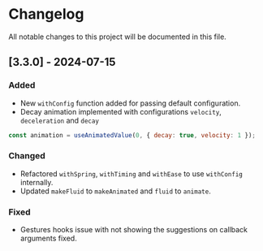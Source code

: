# Changelog

All notable changes to this project will be documented in this file.

## [3.3.0] - 2024-07-15

### Added

- New `withConfig` function added for passing default configuration.
- Decay animation implemented with configurations `velocity`, `deceleration` and `decay`

```js
const animation = useAnimatedValue(0, { decay: true, velocity: 1 });
```

### Changed

- Refactored `withSpring`, `withTiming` and `withEase` to use `withConfig` internally.
- Updated `makeFluid` to `makeAnimated` and `fluid` to `animate`.

### Fixed

- Gestures hooks issue with not showing the suggestions on callback arguments fixed.
